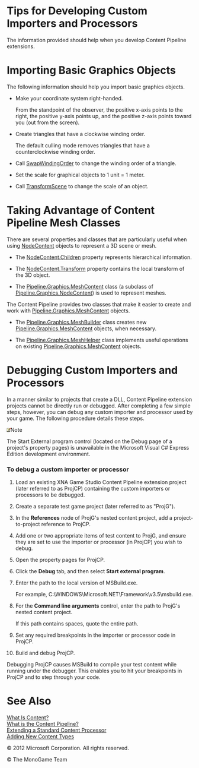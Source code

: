

# Tips for Developing Custom Importers and Processors

The information provided should help when you develop Content Pipeline extensions.

# Importing Basic Graphics Objects

The following information should help you import basic graphics objects.

*   Make your coordinate system right-handed.
    
    From the standpoint of the observer, the positive x-axis points to the right, the positive y-axis points up, and the positive z-axis points toward you (out from the screen).
    
*   Create triangles that have a clockwise winding order.
    
    The default culling mode removes triangles that have a counterclockwise winding order.
    
*   Call [SwapWindingOrder](xref:Microsoft.Xna.Framework.Content.Pipeline.Graphics.MeshHelper.SwapWindingOrder) to change the winding order of a triangle.
    
*   Set the scale for graphical objects to 1 unit = 1 meter.
    
*   Call [TransformScene](xref:Microsoft.Xna.Framework.Content.Pipeline.Graphics.MeshHelper.TransformScene) to change the scale of an object.
    

# Taking Advantage of Content Pipeline Mesh Classes

There are several properties and classes that are particularly useful when using [NodeContent](xref:Microsoft.Xna.Framework.Content.Pipeline.Graphics.NodeContent) objects to represent a 3D scene or mesh.

*   The [NodeContent.Children](xref:Microsoft.Xna.Framework.Content.Pipeline.Graphics.NodeContent.Children) property represents hierarchical information.
    
*   The [NodeContent.Transform](xref:Microsoft.Xna.Framework.Content.Pipeline.Graphics.NodeContent.Transform) property contains the local transform of the 3D object.
    
*   The [Pipeline.Graphics.MeshContent](xref:Microsoft.Xna.Framework.Content.Pipeline.Graphics.MeshContent) class (a subclass of [Pipeline.Graphics.NodeContent](xref:Microsoft.Xna.Framework.Content.Pipeline.Graphics.NodeContent)) is used to represent meshes.
    

The Content Pipeline provides two classes that make it easier to create and work with [Pipeline.Graphics.MeshContent](xref:Microsoft.Xna.Framework.Content.Pipeline.Graphics.MeshContent) objects.

*   The [Pipeline.Graphics.MeshBuilder](xref:Microsoft.Xna.Framework.Content.Pipeline.Graphics.MeshBuilder) class creates new [Pipeline.Graphics.MeshContent](xref:Microsoft.Xna.Framework.Content.Pipeline.Graphics.MeshContent) objects, when necessary.
    
*   The [Pipeline.Graphics.MeshHelper](xref:Microsoft.Xna.Framework.Content.Pipeline.Graphics.MeshHelper) class implements useful operations on existing [Pipeline.Graphics.MeshContent](xref:Microsoft.Xna.Framework.Content.Pipeline.Graphics.MeshContent) objects.
    

# Debugging Custom Importers and Processors

In a manner similar to projects that create a DLL, Content Pipeline extension projects cannot be directly run or debugged. After completing a few simple steps, however, you can debug any custom importer and processor used by your game. The following procedure details these steps.

![](note.gif)Note

The Start External program control (located on the Debug page of a project's property pages) is unavailable in the Microsoft Visual C# Express Edition development environment.

### To debug a custom importer or processor

1.  Load an existing XNA Game Studio Content Pipeline extension project (later referred to as ProjCP) containing the custom importers or processors to be debugged.
    
2.  Create a separate test game project (later referred to as "ProjG").
    
3.  In the **References** node of ProjG's nested content project, add a project-to-project reference to ProjCP.
    
4.  Add one or two appropriate items of test content to ProjG, and ensure they are set to use the importer or processor (in ProjCP) you wish to debug.
    
5.  Open the property pages for ProjCP.
    
6.  Click the **Debug** tab, and then select **Start external program**.
    
7.  Enter the path to the local version of MSBuild.exe.
    
    For example, C:\\WINDOWS\\Microsoft.NET\\Framework\\v3.5\\msbuild.exe.
    
8.  For the **Command line arguments** control, enter the path to ProjG's nested content project.
    
    If this path contains spaces, quote the entire path.
    
9.  Set any required breakpoints in the importer or processor code in ProjCP.
    
10.  Build and debug ProjCP.
    

Debugging ProjCP causes MSBuild to compile your test content while running under the debugger. This enables you to hit your breakpoints in ProjCP and to step through your code.

# See Also

[What Is Content?](CP_Overview.md)  
[What is the Content Pipeline?](CP_Architecture.md)  
[Extending a Standard Content Processor](CP_Extend_Processor.md)  
[Adding New Content Types](CP_Content_Advanced.md)  

© 2012 Microsoft Corporation. All rights reserved.  

© The MonoGame Team